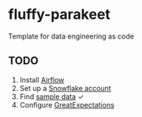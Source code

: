 # fluffy-parakeet
Template for data engineering as code

## TODO
1. Install [Airflow](https://airflow.apache.org/docs/apache-airflow/stable/start/docker.html) 
2. Set up a [Snowflake account](https://www.mssqltips.com/sqlservertutorial/9285/setting-up-a-snowflake-account/)
3. Find [sample data](https://www.kaggle.com/rikdifos/credit-card-approval-prediction) ✓
4. Configure [GreatExpectations](https://gitlab.com/hashmapinc/oss/great-expectations-poc)

